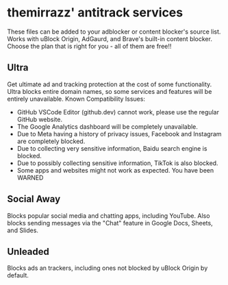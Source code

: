 # themirrazz' antitrack services
These files can be added to your adblocker or content blocker's source list. Works with uBlock Origin, AdGaurd, and Brave's built-in content blocker. Choose the plan that is right for you - all of them are free!!

## Ultra
Get ultimate ad and tracking protection at the cost of some functionality. Ultra blocks entire domain names, so some services and features will be entirely unavailable.
Known Compatibility Issues:
* GitHub VSCode Editor (github.dev) cannot work, please use the regular GitHub website.
* The Google Analytics dashboard will be completely unavailable.
* Due to Meta having a history of privacy issues, Facebook and Instagram are completely blocked.
* Due to collecting very sensitive information, Baidu search engine is blocked.
* Due to possibly collecting sensitive information, TikTok is also blocked.
* Some apps and websites might not work as expected. You have been WARNED

## Social Away
Blocks popular social media and chatting apps, including YouTube. Also blocks sending messages via the "Chat" feature in Google Docs, Sheets, and Slides.

## Unleaded
Blocks ads an trackers, including ones not blocked by uBlock Origin by default.
